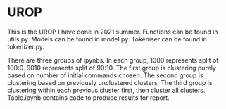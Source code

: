 # UROP

This is the UROP I have done in 2021 summer.
Functions can be found in utils.py. Models can be found in model.py. Tokeniser can be found in tokenizer.py.

There are three groups of ipynbs. In each group, 1000 represents split of 100:0. 9010 represents split of 90:10.
The first group is clustering purely based on number of initial commands chosen.
The second group is clustering based on previously unclustered clusters. 
The third group is clustering within each previous cluster first, then cluster all clusters.
Table.ipynb contains code to produce results for report.
